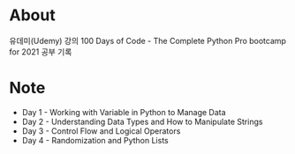 # About
유데미(Udemy) 강의 
100 Days of Code - The Complete Python Pro bootcamp for 2021
공부 기록

# Note
- Day 1 - Working with Variable in Python to Manage Data
- Day 2 - Understanding Data Types and How to Manipulate Strings
- Day 3 - Control Flow and Logical Operators
- Day 4 - Randomization and Python Lists
